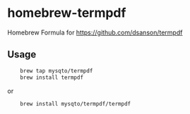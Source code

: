 # homebrew-termpdf

Homebrew Formula for <https://github.com/dsanson/termpdf>

## Usage

```bash
    brew tap mysqto/termpdf
    brew install termpdf
```

or

```bash
    brew install mysqto/termpdf/termpdf
```

